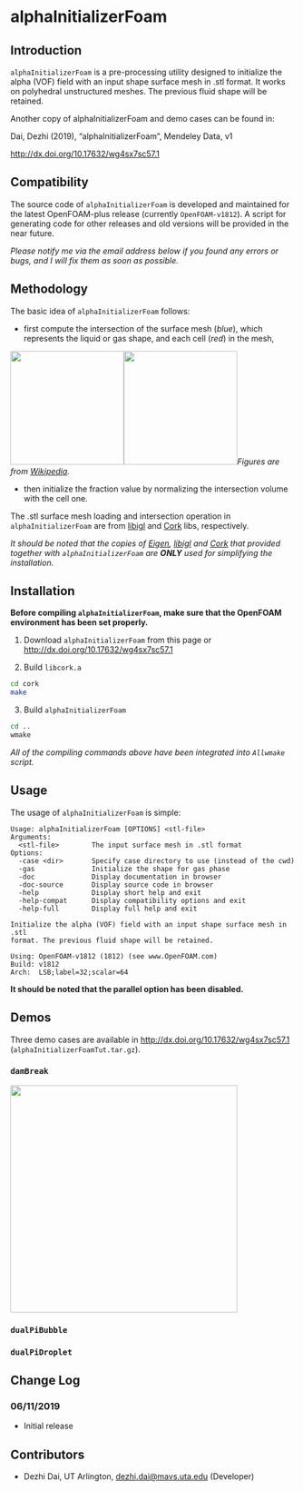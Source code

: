 # alphaInitializerFoam

## Introduction

```alphaInitializerFoam``` is a pre-processing utility designed to initialize the alpha (VOF) field with an input shape surface mesh in .stl format. It works on  polyhedral unstructured meshes. The previous fluid shape will be retained.

Another copy of alphaInitializerFoam and demo cases can be found in:

Dai, Dezhi (2019), “alphaInitializerFoam”, Mendeley Data, v1

http://dx.doi.org/10.17632/wg4sx7sc57.1


## Compatibility

The source code of ```alphaInitializerFoam``` is developed and maintained for the latest OpenFOAM-plus release (currently ```OpenFOAM-v1812```). A script for generating code for other releases and old versions will be provided in the near future.

*Please notify me via the email address below if you found any errors or bugs, and I will fix them as soon as possible.*


## Methodology

The basic idea of ```alphaInitializerFoam``` follows:

* first compute the intersection of the surface mesh (*blue*), which represents the liquid or gas shape, and each cell (*red*) in the mesh,

<img src="https://upload.wikimedia.org/wikipedia/commons/4/4a/Boolean_union.PNG" width="200"><img src="https://upload.wikimedia.org/wikipedia/commons/0/0b/Boolean_intersect.PNG" width="200">*Figures are from [Wikipedia](https://en.wikipedia.org/wiki/Constructive_solid_geometry).*

* then initialize the fraction value by normalizing the intersection volume with the cell one.

The .stl surface mesh loading and intersection operation in ```alphaInitializerFoam``` are from [libigl](https://libigl.github.io/) and [Cork](https://github.com/gilbo/cork) libs, respectively.

*It should be noted that the copies of [Eigen](http://eigen.tuxfamily.org/index.php?title=Main_Page), [libigl](https://libigl.github.io/) and [Cork](https://github.com/gilbo/cork) that provided together with ```alphaInitializerFoam``` are **ONLY** used for simplifying the installation.*

## Installation

**Before compiling ```alphaInitializerFoam```, make sure that the OpenFOAM environment has been set properly.**

1. Download ```alphaInitializerFoam``` from this page or http://dx.doi.org/10.17632/wg4sx7sc57.1

2. Build ```libcork.a```
```bash
cd cork
make
```

3. Build ```alphaInitializerFoam```
```bash
cd ..
wmake
```

*All of the compiling commands above have been integrated into ```Allwmake``` script.*

## Usage

The usage of ```alphaInitializerFoam``` is simple:

```
Usage: alphaInitializerFoam [OPTIONS] <stl-file>
Arguments:
  <stl-file>        The input surface mesh in .stl format
Options:
  -case <dir>       Specify case directory to use (instead of the cwd)
  -gas              Initialize the shape for gas phase
  -doc              Display documentation in browser
  -doc-source       Display source code in browser
  -help             Display short help and exit
  -help-compat      Display compatibility options and exit
  -help-full        Display full help and exit

Initialize the alpha (VOF) field with an input shape surface mesh in .stl
format. The previous fluid shape will be retained.

Using: OpenFOAM-v1812 (1812) (see www.OpenFOAM.com)
Build: v1812
Arch:  LSB;label=32;scalar=64
```

**It should be noted that the parallel option has been disabled.**


## Demos

Three demo cases are available in http://dx.doi.org/10.17632/wg4sx7sc57.1 (```alphaInitializerFoamTut.tar.gz```).

### ```damBreak```

<img src="https://i.imgur.com/eqKtybq.png" width="400">

### ```dualPiBubble```

### ```dualPiDroplet```


## Change Log

### 06/11/2019

* Initial release


## Contributors

* Dezhi Dai, UT Arlington, dezhi.dai@mavs.uta.edu (Developer)